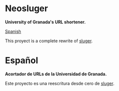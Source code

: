 # Neosluger

**University of Granada's URL shortener.**

[Spanish](#Español)

This proyect is a complete rewrite of [sluger](https://github.com/psicobyte/sluger).

# Español

**Acortador de URLs de la Universidad de Granada.**

Este proyecto es una reescritura desde cero de [sluger](https://github.com/psicobyte/sluger).
